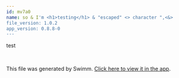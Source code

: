 ```yaml
---
id: mv7a0
name: so & I'm <h1>testing</h1> & "escaped" <> character ",<&>
file_version: 1.0.2
app_version: 0.8.8-0
---
```


test

<br/>

This file was generated by Swimm. [Click here to view it in the app](https://swimm-web-app.web.app/repos/Z2l0aHViJTNBJTNBdGVzdC1naXRodWItYXBwJTNBJTNBc3dpbW1pbw==/docs/mv7a0).